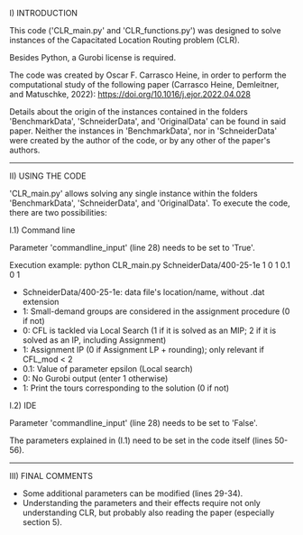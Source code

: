 I) INTRODUCTION

This code ('CLR_main.py' and 'CLR_functions.py') was designed to solve instances of the Capacitated Location Routing problem (CLR). 

Besides Python, a Gurobi license is required. 

The code was created by Oscar F. Carrasco Heine, in order to perform the computational study of the following paper (Carrasco Heine, Demleitner, and Matuschke, 2022): https://doi.org/10.1016/j.ejor.2022.04.028

Details about the origin of the instances contained in the folders 'BenchmarkData', 'SchneiderData', and 'OriginalData' can be found in said paper. Neither the instances in 'BenchmarkData', nor in 'SchneiderData' were created by the author of the code, or by any other of the paper's authors.

--------------------
II) USING THE CODE

'CLR_main.py' allows solving any single instance within the folders 'BenchmarkData', 'SchneiderData', and 'OriginalData'. To execute the code, there are two possibilities:

I.1) Command line

Parameter 'commandline_input' (line 28) needs to be set to 'True'.

Execution example: python CLR_main.py SchneiderData/400-25-1e 1 0 1 0.1 0 1

- SchneiderData/400-25-1e: data file's location/name, without .dat extension
- 1: Small-demand groups are considered in the assignment procedure (0 if not)
- 0: CFL is tackled via Local Search
     (1 if it is solved as an MIP;
      2 if it is solved as an IP, including Assignment)
- 1: Assignment IP (0 if Assignment LP + rounding); only relevant if CFL_mod < 2
- 0.1: Value of parameter epsilon (Local search)
- 0: No Gurobi output (enter 1 otherwise)
- 1: Print the tours corresponding to the solution (0 if not)

I.2) IDE

Parameter 'commandline_input' (line 28) needs to be set to 'False'.

The parameters explained in (I.1) need to be set in the code itself (lines 50-56).

--------------------
III) FINAL COMMENTS

- Some additional parameters can be modified (lines 29-34).
- Understanding the parameters and their effects require not only understanding CLR, but probably also reading the paper (especially section 5).
